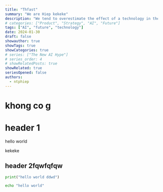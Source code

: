 ```yaml
---
title: "Thfast"
summary: "We are Hiep kekeke"
description: "We tend to overestimate the effect of a technology in the short run and underestimate the effect in the long run."
# categories: ["Product", "Strategy", "AI", "Future"]
tags: ["AI", "future", "technology"]
date: 2024-01-30    
draft: false
showauthor: true
showTags: true
showCategories: true
# series: ["The New AI Hype"]
# series_order: 4
# showRelatedPosts: true
showRelated: true
seriesOpened: false
authors:
  - ntphiep
---
```




# khong co g


# header 1


hello world

kekeke

## header 2fqwfqfqw

```python
print("hello world ddwd")
```

```bash
echo "hello world"
```

